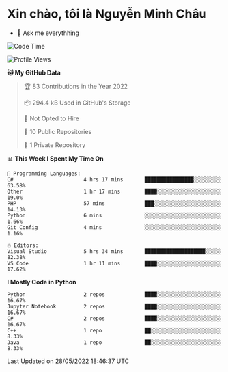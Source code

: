 ﻿# Xin chào, tôi là Nguyễn Minh Châu
- 💬 Ask me everythhing

<!--START_SECTION:waka-->
![Code Time](http://img.shields.io/badge/Code%20Time-0%20secs-blue)

![Profile Views](http://img.shields.io/badge/Profile%20Views-0-blue)

**🐱 My GitHub Data** 

> 🏆 83 Contributions in the Year 2022
 > 
> 📦 294.4 kB Used in GitHub's Storage 
 > 
> 🚫 Not Opted to Hire
 > 
> 📜 10 Public Repositories 
 > 
> 🔑 1 Private Repository 
 > 
📊 **This Week I Spent My Time On** 

```text
💬 Programming Languages: 
C#                       4 hrs 17 mins       ████████████████░░░░░░░░░   63.58% 
Other                    1 hr 17 mins        ████░░░░░░░░░░░░░░░░░░░░░   19.0% 
PHP                      57 mins             ███░░░░░░░░░░░░░░░░░░░░░░   14.13% 
Python                   6 mins              ░░░░░░░░░░░░░░░░░░░░░░░░░   1.66% 
Git Config               4 mins              ░░░░░░░░░░░░░░░░░░░░░░░░░   1.16%

🔥 Editors: 
Visual Studio            5 hrs 34 mins       ████████████████████░░░░░   82.38% 
VS Code                  1 hr 11 mins        ████░░░░░░░░░░░░░░░░░░░░░   17.62%

```

**I Mostly Code in Python** 

```text
Python                   2 repos             ████░░░░░░░░░░░░░░░░░░░░░   16.67% 
Jupyter Notebook         2 repos             ████░░░░░░░░░░░░░░░░░░░░░   16.67% 
C#                       2 repos             ████░░░░░░░░░░░░░░░░░░░░░   16.67% 
C++                      1 repo              ██░░░░░░░░░░░░░░░░░░░░░░░   8.33% 
Java                     1 repo              ██░░░░░░░░░░░░░░░░░░░░░░░   8.33%

```



 Last Updated on 28/05/2022 18:46:37 UTC
<!--END_SECTION:waka-->
